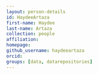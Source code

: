 ```yaml
---
layout: person-details
id: HaydeeArtaza
first-name: Haydee
last-name: Artaza
collection: people
affiliation:
homepage:
github_username: haydeeartaza
orcid:
groups: [data, datarepositories]
---
```

